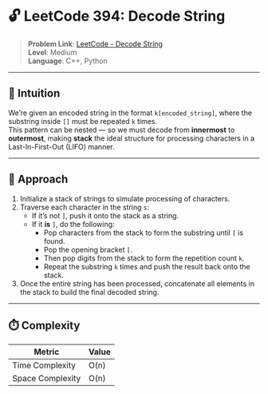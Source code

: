 # 🔓 LeetCode 394: Decode String

> **Problem Link**: [LeetCode - Decode String](https://leetcode.com/problems/decode-string/)  
> **Level**: Medium  
> **Language**: C++, Python

---

## 🧠 Intuition

We’re given an encoded string in the format `k[encoded_string]`, where the substring inside `[]` must be repeated `k` times.  
This pattern can be nested — so we must decode from **innermost** to **outermost**, making **stack** the ideal structure for processing characters in a Last-In-First-Out (LIFO) manner.

---

## 🔨 Approach

1. Initialize a stack of strings to simulate processing of characters.
2. Traverse each character in the string `s`:
   - If it’s not `]`, push it onto the stack as a string.
   - If it **is** `]`, do the following:
     - Pop characters from the stack to form the substring until `[` is found.
     - Pop the opening bracket `[`.
     - Then pop digits from the stack to form the repetition count `k`.
     - Repeat the substring `k` times and push the result back onto the stack.
3. Once the entire string has been processed, concatenate all elements in the stack to build the final decoded string.

---

## ⏱️ Complexity

| Metric            | Value        |
|-------------------|--------------|
| Time Complexity   | O(n)         |
| Space Complexity  | O(n)         |

